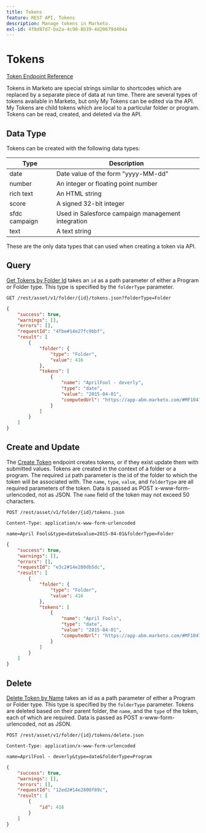```yaml
---
title: Tokens
feature: REST API, Tokens
description: Manage tokens in Marketo.
exl-id: 4f8d87d7-ba2a-4c90-8b39-4d20679d404a
---
```

# Tokens

[Token Endpoint Reference](https://developer.adobe.com/marketo-apis/api/asset/#tag/Tokens)

Tokens in Marketo are special strings similar to shortcodes which are replaced by a separate piece of data at run time. There are several types of tokens available in Marketo, but only My Tokens can be edited via the API. My Tokens are child tokens which are local to a particular folder or program. Tokens can be read, created, and deleted via the API.

## Data Type

Tokens can be created with the following data types:

| Type          | Description                                        |
|---------------|----------------------------------------------------|
| date          | Date value of the form "yyyy-MM-dd"                |
| number        | An integer or floating point number                |
| rich text     | An HTML string                                     |
| score         | A signed 32-bit integer                            |
| sfdc campaign | Used in Salesforce campaign management integration |
| text          | A text string                                      |

These are the only data types that can used when creating a token via API.

## Query

[Get Tokens by Folder Id](https://developer.adobe.com/marketo-apis/api/asset/#tag/Tokens/operation/getTokensByFolderIdUsingGET) takes an `id` as a path parameter of either a Program or Folder type. This type is specified by the `folderType` parameter.

```curl
GET /rest/asset/v1/folder/{id}/tokens.json?folderType=Folder
```

```json
{
    "success": true,
    "warnings": [],
    "errors": [],
    "requestId": "4fbe#14e27fc9bbf",
    "result": [
        {
            "folder": {
                "type": "Folder",
                "value": 416
            },
            "tokens": [
                {
                    "name": "AprilFool - deverly",
                    "type": "date",
                    "value": "2015-04-01",
                    "computedUrl": "https://app-abm.marketo.com/#MF1047C3"
                }
            ]
        }
    ]
}

```

## Create and Update

The [Create Token](https://developer.adobe.com/marketo-apis/api/asset/#tag/Tokens/operation/addTokenTOFolderUsingPOST) endpoint creates tokens, or if they exist update them with submitted values. Tokens are created in the context of a folder or a program. The required `id` path parameter is the id of the folder to which the token will be associated with. The `name`, `type`, `value`, and `folderType` are all required parameters of the token. Data is passed as POST x-www-form-urlencoded, not as JSON. The `name` field of the token may not exceed 50 characters.

```
POST /rest/asset/v1/folder/{id}/tokens.json
```

```
Content-Type: application/x-www-form-urlencoded
```

```
name=April Fools&type=date&value=2015-04-01&folderType=Folder
```

```json
{
    "success": true,
    "warnings": [],
    "errors": [],
    "requestId": "e3c2#14e280db5dc",
    "result": [
        {
            "folder": {
                "type": "Folder",
                "value": 416
            },
            "tokens": [
                {
                    "name": "April Fools",
                    "type": "date",
                    "value": "2015-04-01",
                    "computedUrl": "https://app-abm.marketo.com/#MF1047C3"
                }
            ]
        }
    ]
}

```

## Delete

[Delete Token by Name](https://developer.adobe.com/marketo-apis/api/asset/#tag/Tokens/operation/deleteTokenByNameUsingPOST) takes an id as a path parameter of either a Program or Folder type. This type is specified by the `folderType` parameter. Tokens are deleted based on their parent folder, the `name`, and the `type` of the token, each of which are required. Data is passed as POST x-www-form-urlencoded, not as JSON.

```
POST /rest/asset/v1/folder/{id}/tokens/delete.json
```

```
Content-Type: application/x-www-form-urlencoded
```

```
name=AprilFool - deverly&type=date&folderType=Program
```

```json
{
    "success": true,
    "warnings": [],
    "errors": [],
    "requestId": "12ed2#14e2800f89c",
    "result": [
        {
            "id": 416
        }
    ]
}

```
